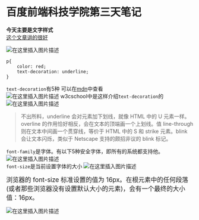 # 百度前端科技学院第三天笔记
**今天主要是文字样式**<br>
[这个文章讲的很好](https://developer.mozilla.org/zh-CN/docs/Learn/CSS/为文本添加样式/Fundamentals)

![在这里插入图片描述](https://img-blog.csdnimg.cn/20190927213611455.png)
```
p{
    color: red;
    text-decoration: underline;
}
```
`text-decoration`有5种
可以在<a href="https://developer.mozilla.org/zh-CN/docs/Web/CSS/text-decoration" target="_blank">mdn</a>中查看
<br>
![在这里插入图片描述](https://img-blog.csdnimg.cn/20190927214144780.png?x-oss-process=image/watermark,type_ZmFuZ3poZW5naGVpdGk,shadow_10,text_aHR0cHM6Ly9ibG9nLmNzZG4ubmV0L3N1eXVlcw==,size_16,color_FFFFFF,t_70)
w3cschool中是这样介绍`text-decoration`的
![在这里插入图片描述](https://img-blog.csdnimg.cn/2019092721434773.png?x-oss-process=image/watermark,type_ZmFuZ3poZW5naGVpdGk,shadow_10,text_aHR0cHM6Ly9ibG9nLmNzZG4ubmV0L3N1eXVlcw==,size_16,color_FFFFFF,t_70)
<br>
>不出所料，underline 会对元素加下划线，就像 HTML 中的 U 元素一样。overline 的作用恰好相反，会在文本的顶端画一个上划线。值 line-through 则在文本中间画一个贯穿线，等价于 HTML 中的 S 和 strike 元素。blink 会让文本闪烁，类似于 Netscape 支持的颇招非议的 blink 标记。


`font-family`是字体。有以下5种安全字体，即所有的系统都支持他。
![在这里插入图片描述](https://img-blog.csdnimg.cn/20190927215128537.png?x-oss-process=image/watermark,type_ZmFuZ3poZW5naGVpdGk,shadow_10,text_aHR0cHM6Ly9ibG9nLmNzZG4ubmV0L3N1eXVlcw==,size_16,color_FFFFFF,t_70)
<br>
`font-size`是当前设置字体的大小
![在这里插入图片描述](https://img-blog.csdnimg.cn/20190927215831104.png?x-oss-process=image/watermark,type_ZmFuZ3poZW5naGVpdGk,shadow_10,text_aHR0cHM6Ly9ibG9nLmNzZG4ubmV0L3N1eXVlcw==,size_16,color_FFFFFF,t_70)
<br>
<p><big>浏览器的 font-size 标准设置的值为 16px。在根元素中的任何段落 (或者那些浏览器没有设置默认大小的元素)，会有一个最终的大小值：16px。</big></p>

![在这里插入图片描述](https://img-blog.csdnimg.cn/20190927220311697.png?x-oss-process=image/watermark,type_ZmFuZ3poZW5naGVpdGk,shadow_10,text_aHR0cHM6Ly9ibG9nLmNzZG4ubmV0L3N1eXVlcw==,size_16,color_FFFFFF,t_70)